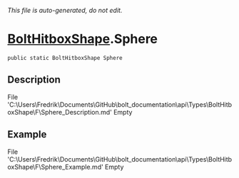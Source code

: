 *This file is auto-generated, do not edit.*

# [BoltHitboxShape](Types/BoltHitboxShape.md).Sphere
`public static BoltHitboxShape Sphere`
## Description
File 'C:\Users\Fredrik\Documents\GitHub\bolt_documentation\api\Types\BoltHitboxShape\F\Sphere_Description.md' Empty
## Example
File 'C:\Users\Fredrik\Documents\GitHub\bolt_documentation\api\Types\BoltHitboxShape\F\Sphere_Example.md' Empty
